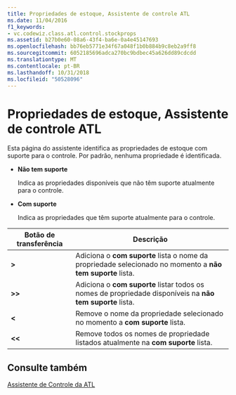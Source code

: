 ```yaml
---
title: Propriedades de estoque, Assistente de controle ATL
ms.date: 11/04/2016
f1_keywords:
- vc.codewiz.class.atl.control.stockprops
ms.assetid: b27b0e60-08a6-43f4-ba6e-0a4e45147693
ms.openlocfilehash: bb76eb5771e34f67a048f1b0b884b9c8eb2a9ff8
ms.sourcegitcommit: 6052185696adca270bc9bdbec45a626dd89cdcdd
ms.translationtype: MT
ms.contentlocale: pt-BR
ms.lasthandoff: 10/31/2018
ms.locfileid: "50528096"
---
```

# <a name="stock-properties-atl-control-wizard"></a>Propriedades de estoque, Assistente de controle ATL

Esta página do assistente identifica as propriedades de estoque com suporte para o controle. Por padrão, nenhuma propriedade é identificada.

- **Não tem suporte**

   Indica as propriedades disponíveis que não têm suporte atualmente para o controle.

- **Com suporte**

   Indica as propriedades que têm suporte atualmente para o controle.

|Botão de transferência|Descrição|
|---------------------|-----------------|
|**>**|Adiciona o **com suporte** lista o nome da propriedade selecionado no momento a **não tem suporte** lista.|
|**>>**|Adiciona o **com suporte** listar todos os nomes de propriedade disponíveis na **não tem suporte** lista.|
|**\<**|Remove o nome da propriedade selecionado no momento a **com suporte** lista.|
|**\<\<**|Remove todos os nomes de propriedade listados atualmente na **com suporte** lista.|

## <a name="see-also"></a>Consulte também

[Assistente de Controle da ATL](../../atl/reference/atl-control-wizard.md)

